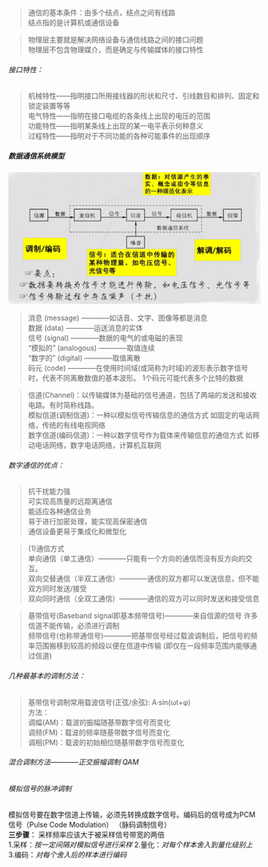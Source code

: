 > 通信的基本条件：由多个结点，结点之间有线路  
> 结点指的是计算机或通信设备

> 物理层主要就是解决网络设备与通信线路之间的接口问题  
> 物理层不包含物理媒介，而是确定与传输媒体的接口特性 

###### 接口特性：
> 机械特性——指明接口所用接线器的形状和尺寸、引线数目和排列、固定和锁定装置等等  
电气特性——指明在接口电缆的各条线上出现的电压的范围  
功能特性——指明某条线上出现的某一电平表示何种意义  
过程特性——指明对于不同功能的各种可能事件的出现顺序  

   ##### 数据通信系统模型
![image](https://github.com/onshero/PCN/blob/ING/数据通信系统模型.png)

> 消息 (message) ————如话音、文字、图像等都是消息  
数据 (data) ————运送消息的实体  
信号 (signal) ————数据的电气的或电磁的表现  
“模拟的” (analogous) ————取值连续  
“数字的” (digital) ————取值离散  
码元 (code) ————在使用时间域(或简称为时域)的波形表示数字信号时，代表不同离散数值的基本波形。
1个码元可能代表多个比特的数据

> 信道(Channel)：以传输媒体为基础的信号通道，包括了两端的发送和接收电路。有时简称线路。  
模拟信道(调制信道)：一种以模拟信号传输信息的通信方式 如固定的电话网络，传统的有线电视网络  
数字信道(编码信道)：一种以数字信号作为载体来传输信息的通信方式 如移动电话网络，数字电话网络，计算机互联网  

###### 数字通信的优点：
> 抗干扰能力强  
可实现高质量的远距离通信  
能适应各种通信业务  
易于进行加密处理，能实现高保密通信  
通信设备更易于集成化和微型化  
  
> (1)通信方式  
>  单向通信（单工通信）————只能有一个方向的通信而没有反方向的交互。  
>  双向交替通信（半双工通信）————通信的双方都可以发送信息，但不能双方同时发送/接受  
>  双向同时通信（全双工通信）————通信的双方可以同时发送和接受信息  
  
> 基带信号(Baseband signal即基本频带信号)————来自信源的信号   许多信道不能传输，必须进行调制  
频带信号(也称带通信号)————把基带信号经过载波调制后，把信号的频率范围搬移到较高的频段以便在信道中传输
(即仅在一段频率范围内能够通过信道)

###### 几种最基本的调制方法：
> 基带信号调制常用载波信号(正弦/余弦): A·sin(ωt+φ)  
方法：  
调幅(AM)：载波的振幅随基带数字信号而变化  
调频(FM)：载波的频率随基带数字信号而变化  
调相(PM)：载波的初始相位随基带数字信号而变化

###### 混合调制方法————正交振幅调制 QAM

###### 模拟信号的脉冲调制
模拟信号要在数字信道上传输，必须先转换成数字信号。编码后的信号成为PCM信号（Pulse Code Modulation） 
（脉码调制信号）   
**三步骤**：  采样频率应该大于被采样信号带宽的两倍  
1.采样：*按一定间隔对模拟信号进行采样*
2.量化：*对每个样本舍入到量化级别上*
3.编码：*对每个舍入后的样本进行编码*

